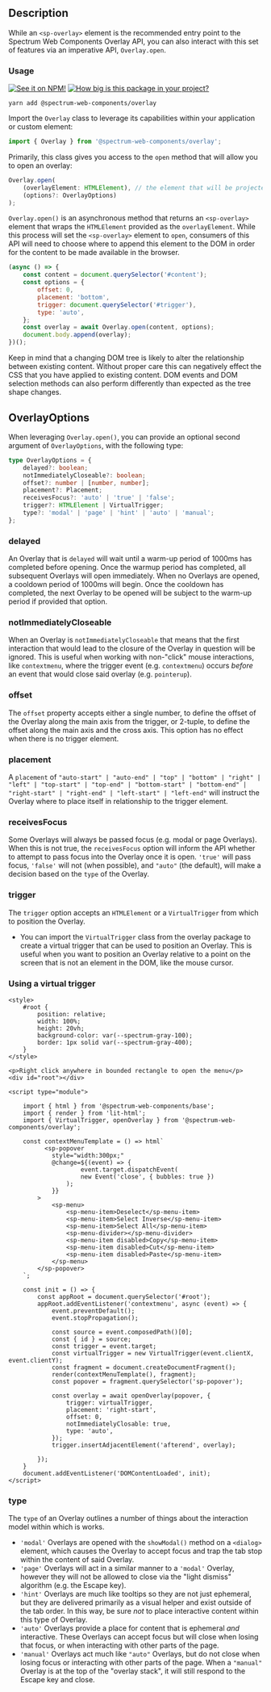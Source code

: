 ## Description

While an `<sp-overlay>` element is the recommended entry point to the Spectrum Web Components Overlay API, you can also interact with this set of features via an imperative API, `Overlay.open`.

### Usage

[![See it on NPM!](https://img.shields.io/npm/v/@spectrum-web-components/overlay?style=for-the-badge)](https://www.npmjs.com/package/@spectrum-web-components/overlay)
[![How big is this package in your project?](https://img.shields.io/bundlephobia/minzip/@spectrum-web-components/overlay?style=for-the-badge)](https://bundlephobia.com/result?p=@spectrum-web-components/overlay)

```
yarn add @spectrum-web-components/overlay
```

Import the `Overlay` class to leverage its capabilities within your application or custom element:

```js
import { Overlay } from '@spectrum-web-components/overlay';
```

Primarily, this class gives you access to the `open` method that will allow you to open an overlay:

```js
Overlay.open(
    (overlayElement: HTMLElement), // the element that will be projected into the overlay, "content",
    (options?: OverlayOptions)
);
```

`Overlay.open()` is an asynchronous method that returns an `<sp-overlay>` element that wraps the `HTMLElement` provided as the `overlayElement`. While this process will set the `<sp-overlay>` element to `open`, consumers of this API will need to choose where to append this element to the DOM in order for the content to be made available in the browser.

```js
(async () => {
    const content = document.querySelector('#content');
    const options = {
        offset: 0,
        placement: 'bottom',
        trigger: document.querySelector('#trigger'),
        type: 'auto',
    };
    const overlay = await Overlay.open(content, options);
    document.body.append(overlay);
})();
```

Keep in mind that a changing DOM tree is likely to alter the relationship between existing content. Without proper care this can negatively effect the CSS that you have applied to existing content. DOM events and DOM selection methods can also perform differently than expected as the tree shape changes.

## OverlayOptions

When leveraging `Overlay.open()`, you can provide an optional second argument of `OverlayOptions`, with the following type:

```ts
type OverlayOptions = {
    delayed?: boolean;
    notImmediatelyCloseable?: boolean;
    offset?: number | [number, number];
    placement?: Placement;
    receivesFocus?: 'auto' | 'true' | 'false';
    trigger?: HTMLElement | VirtualTrigger;
    type?: 'modal' | 'page' | 'hint' | 'auto' | 'manual';
};
```

### delayed

An Overlay that is `delayed` will wait until a warm-up period of 1000ms has completed before opening. Once the warmup period has completed, all subsequent Overlays will open immediately. When no Overlays are opened, a cooldown period of 1000ms will begin. Once the cooldown has completed, the next Overlay to be opened will be subject to the warm-up period if provided that option.

### notImmediatelyCloseable

When an Overlay is `notImmediatelyCloseable` that means that the first interaction that would lead to the closure of the Overlay in question will be ignored. This is useful when working with non-"click" mouse interactions, like `contextmenu`, where the trigger event (e.g. `contextmenu`) occurs _before_ an event that would close said overlay (e.g. `pointerup`).

### offset

The `offset` property accepts either a single number, to define the offset of the Overlay along the main axis from the trigger, or 2-tuple, to define the offset along the main axis and the cross axis. This option has no effect when there is no trigger element.

### placement

A `placement` of `"auto-start" | "auto-end" | "top" | "bottom" | "right" | "left" | "top-start" | "top-end" | "bottom-start" | "bottom-end" | "right-start" | "right-end" | "left-start" | "left-end"` will instruct the Overlay where to place itself in relationship to the trigger element.

### receivesFocus

Some Overlays will always be passed focus (e.g. modal or page Overlays). When this is not true, the `receivesFocus` option will inform the API whether to attempt to pass focus into the Overlay once it is open. `'true'` will pass focus, `'false'` will not (when possible), and `"auto"` (the default), will make a decision based on the `type` of the Overlay.

### trigger

The `trigger` option accepts an `HTMLElement` or a `VirtualTrigger` from which to position the Overlay.

-   You can import the `VirtualTrigger` class from the overlay package to create a virtual trigger that can be used to position an Overlay. This is useful when you want to position an Overlay relative to a point on the screen that is not an element in the DOM, like the mouse cursor.

### Using a virtual trigger

```html-live
<style>
    #root {
        position: relative;
        width: 100%;
        height: 20vh;
        background-color: var(--spectrum-gray-100);
        border: 1px solid var(--spectrum-gray-400);
    }
</style>

<p>Right click anywhere in bounded rectangle to open the menu</p>
<div id="root"></div>

<script type="module">

    import { html } from '@spectrum-web-components/base';
    import { render } from 'lit-html';
    import { VirtualTrigger, openOverlay } from '@spectrum-web-components/overlay';

    const contextMenuTemplate = () => html`
          <sp-popover
            style="width:300px;"
            @change=${(event) => {
                    event.target.dispatchEvent(
                    new Event('close', { bubbles: true })
                );
            }}
        >
            <sp-menu>
                <sp-menu-item>Deselect</sp-menu-item>
                <sp-menu-item>Select Inverse</sp-menu-item>
                <sp-menu-item>Select All</sp-menu-item>
                <sp-menu-divider></sp-menu-divider>
                <sp-menu-item disabled>Copy</sp-menu-item>
                <sp-menu-item disabled>Cut</sp-menu-item>
                <sp-menu-item disabled>Paste</sp-menu-item>
            </sp-menu>
        </sp-popover>
    `;

    const init = () => {
        const appRoot = document.querySelector('#root');
        appRoot.addEventListener('contextmenu', async (event) => {
            event.preventDefault();
            event.stopPropagation();

            const source = event.composedPath()[0];
            const { id } = source;
            const trigger = event.target;
            const virtualTrigger = new VirtualTrigger(event.clientX, event.clientY);
            const fragment = document.createDocumentFragment();
            render(contextMenuTemplate(), fragment);
            const popover = fragment.querySelector('sp-popover');

            const overlay = await openOverlay(popover, {
                trigger: virtualTrigger,
                placement: 'right-start',
                offset: 0,
                notImmediatelyClosable: true,
                type: 'auto',
            });
            trigger.insertAdjacentElement('afterend', overlay);

        });
    }
    document.addEventListener('DOMContentLoaded', init);
</script>
```

<script type="module">

    import { html } from '@spectrum-web-components/base';
    import { render } from 'lit-html';    
    import { VirtualTrigger, openOverlay } from '@spectrum-web-components/overlay';

    const contextMenuTemplate = () => html`
        <sp-popover 
            style="width:300px;"
            @change=${(event) => {
                    event.target.dispatchEvent(
                    new Event('close', { bubbles: true })
                );
            }}
        >
            <sp-menu>
                <sp-menu-item>Deselect</sp-menu-item>
                <sp-menu-item>Select Inverse</sp-menu-item>
                <sp-menu-item>Select All</sp-menu-item>
                <sp-menu-divider></sp-menu-divider>
                <sp-menu-item disabled>Copy</sp-menu-item>
                <sp-menu-item disabled>Cut</sp-menu-item>
                <sp-menu-item disabled>Paste</sp-menu-item>
            </sp-menu>
        </sp-popover>
    `;

    const init = () => {
        const appRoot = document.querySelector('#root');
        appRoot.addEventListener('contextmenu', async (event) => {
            event.preventDefault();
            event.stopPropagation();

            const source = event.composedPath()[0];
            const { id } = source;
            const trigger = event.target;
            const virtualTrigger = new VirtualTrigger(event.clientX, event.clientY);
            const fragment = document.createDocumentFragment();
            render(contextMenuTemplate(), fragment);
            const popover = fragment.querySelector('sp-popover');

            const overlay = await openOverlay(popover, {
                trigger: virtualTrigger,
                placement: 'right-start',
                offset: 0,
                notImmediatelyClosable: true,
                type: 'auto',
            });
            trigger.insertAdjacentElement('afterend', overlay);

        });
    }
    document.addEventListener('DOMContentLoaded', init);
</script>

### type

The `type` of an Overlay outlines a number of things about the interaction model within which is works.

-   `'modal'` Overlays are opened with the `showModal()` method on a `<dialog>` element, which causes the Overlay to accept focus and trap the tab stop within the content of said Overlay.
-   `'page'` Overlays will act in a similar manner to a `'modal'` Overlay, however they will not be allowed to close via the "light dismiss" algorithm (e.g. the Escape key).
-   `'hint'` Overlays are much like tooltips so they are not just ephemeral, but they are delivered primarily as a visual helper and exist outside of the tab order. In this way, be sure _not_ to place interactive content within this type of Overlay.
-   `'auto'` Overlays provide a place for content that is ephemeral _and_ interactive. These Overlays can accept focus but will close when losing that focus, or when interacting with other parts of the page.
-   `'manual'` Overlays act much like `"auto"` Overlays, but do not close when losing focus or interacting with other parts of the page. When a `"manual"` Overlay is at the top of the "overlay stack", it will still respond to the Escape key and close.
